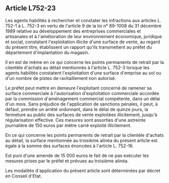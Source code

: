 Article L752-23
----
Les agents habilités à rechercher et constater les infractions aux articles L.
752-1 à L. 752-3 en vertu de l'article 9 de la loi n° 89-1008 du 31 décembre
1989 relative au développement des entreprises commerciales et artisanales et à
l'amélioration de leur environnement économique, juridique et social, constatant
l'exploitation illicite d'une surface de vente, au regard du présent titre,
établissent un rapport qu'ils transmettent au préfet du département
d'implantation du magasin.

Il en est de même en ce qui concerne les points permanents de retrait par la
clientèle d'achats au détail mentionnés à l'article L. 752-3 lorsque les agents
habilités constatent l'exploitation d'une surface d'emprise au sol ou d'un
nombre de pistes de ravitaillement non autorisé.

Le préfet peut mettre en demeure l'exploitant concerné de ramener sa surface
commerciale à l'autorisation d'exploitation commerciale accordée par la
commission d'aménagement commercial compétente, dans un délai d'un mois. Sans
préjudice de l'application de sanctions pénales, il peut, à défaut, prendre un
arrêté ordonnant, dans le délai de quinze jours, la fermeture au public des
surfaces de vente exploitées illicitement, jusqu'à régularisation effective. Ces
mesures sont assorties d'une astreinte journalière de 150 euros par mètre carré
exploité illicitement.

En ce qui concerne les points permanents de retrait par la clientèle d'achats au
détail, la surface mentionnée au troisième alinéa du présent article est égale à
la somme des surfaces énoncées à l'article L. 752-16.

Est puni d'une amende de 15 000 euros le fait de ne pas exécuter les mesures
prises par le préfet et prévues au troisième alinéa.

Les modalités d'application du présent article sont déterminées par décret en
Conseil d'Etat.
